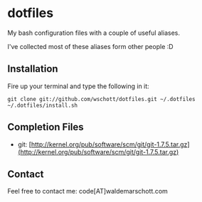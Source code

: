 # dotfiles #

My bash configuration files with a couple of useful aliases.

I've collected most of these aliases form other people :D


## Installation ##

Fire up your terminal and type the following in it:

	git clone git://github.com/wschott/dotfiles.git ~/.dotfiles
	~/.dotfiles/install.sh


## Completion Files ##

* git: [http://kernel.org/pub/software/scm/git/git-1.7.5.tar.gz](http://kernel.org/pub/software/scm/git/git-1.7.5.tar.gz)


## Contact ##

Feel free to contact me: code[AT]waldemarschott.com
